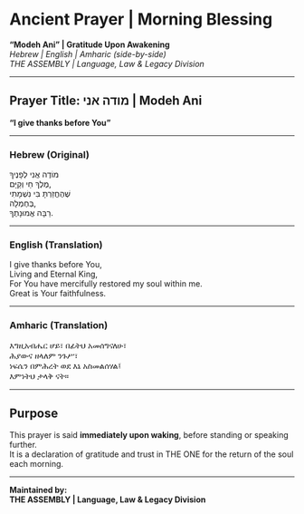 
# Ancient Prayer | Morning Blessing  
**“Modeh Ani” | Gratitude Upon Awakening**  
*Hebrew | English | Amharic (side-by-side)*  
*THE ASSEMBLY | Language, Law & Legacy Division*

---

## Prayer Title: מודה אני | Modeh Ani  
**“I give thanks before You”**

---

### Hebrew (Original)
מוֹדֶה אֲנִי לְפָנֶיךָ  
מֶלֶךְ חַי וְקַיָּם,  
שֶׁהֶחֱזַרְתָּ בִּי נִשְׁמָתִי  
בְּחֶמְלָה,  
רַבָּה אֱמוּנָתֶךָ.

---

### English (Translation)
I give thanks before You,  
Living and Eternal King,  
For You have mercifully restored my soul within me.  
Great is Your faithfulness.

---

### Amharic (Translation)
እግዚአብሔር ሆይ፣ በፊትህ አመሰግናለሁ፣  
ሕያውና ዘላለም ንጉሥ፣  
ነፍሴን በምሕረት ወደ እኔ አስመልሰሃል፤  
እምነትህ ታላቅ ናት።

---

## Purpose
This prayer is said **immediately upon waking**, before standing or speaking further.  
It is a declaration of gratitude and trust in THE ONE for the return of the soul each morning.

---

**Maintained by:**  
**THE ASSEMBLY | Language, Law & Legacy Division**

